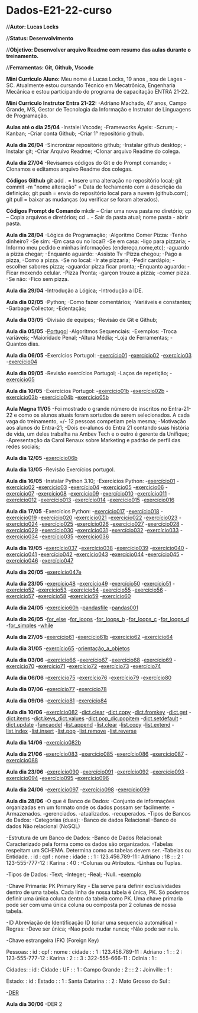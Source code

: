 # Dados-E21-22-curso

//**Autor: Lucas Locks**

//**Status: Desenvolvimento**

//**Objetivo: Desenvolver arquivo Readme com resumo das aulas durante o treinamento.**

//**Ferramentas: Git, Github, Vscode**

**Mini Curriculo Aluno:**
Meu nome é Lucas Locks, 19 anos , sou de Lages -SC. Atualmente estou cursando Técnico em Mecatrônica, Engenharia Mecânica e estou participando do programa de capacitação ENTRA 21-22.

**Mini Curriculo Instrutor Entra 21-22:**
-Adriano Machado, 47 anos, Campo Grande, MS, Gestor de Tecnologia da Informação e Instrutor de Linguagens de Programação.

**Aulas até o dia 25/04**
-Instalei Vscode;
-Frameworks Ágeis:
 -Scrum;
 -Kanban;
-Criar conta Github;
-Criar  1° repositório github.

**Aula dia 26/04**
-Sincronizar repositório github;
-Instalar github desktop;
-Instalar git;
-Criar Arquivo Readme;
-Clonar arquivo Readme do colega.

**Aula dia 27/04**
-Revisamos códigos do Git e do Prompt comando;
-Clonamos e editamos arquivo Readme dos colegas.

**Códigos Github**
 git add . = Insere uma alteração no repositório local;
 git commit -m "nome alteração" = Data de fechamento com a descrição da definição;
 git push = envia do repositório local para a nuvem (github.com);
 git pull = baixar as mudanças (ou verificar se foram alterados).

**Códigos Prompt de Comando**
mkdir – Criar uma nova pasta no diretório;
cp – Copia arquivos e diretórios;
cd .. - Sair da pasta atual;
nome pasta - abrir pasta.

**Aula dia 28/04**
-Lógica de Programação;
 -Algoritmo Comer Pizza:
  -Tenho dinheiro?
  -Se sim:
   -Em casa ou no local?
    -Se em casa:
     -ligo para pizzaria;
     -Informo meu pedido e minhas informações (endereço,nome,etc);
     -aguardo a pizza chegar;
      -Enquanto aguardo:
       -Assisto Tv
     -Pizza chegou;
     -Pago a pizza,
     -Como a pizza.
    -Se no local:
     -Ir ate pizzaria;
     -Pedir cardápio;
     -escolher sabores pizza;
     -aguardar pizza ficar pronta;
      -Enquanto aguardo:
       -Ficar mexendo celular.
     -Pizza Pronta;
     -garçon trouxe a pizza;
     -comer pizza.
  -Se não:
   -Fico sem pizza.

**Aula dia 29/04**
-Introdução a Lógica;
-Introdução a IDE.

**Aula dia 02/05**
-Python;
 -Como fazer comentários;
 -Variáveis e constantes;
-Garbage Collector;
-Edentação;

 **Aula dia 03/05**
 -Divisão de equipes;
 -Revisão de Git e Github;

 **Aula dia 05/05**
 -[Portugol](https://portugol-webstudio.cubos.io/ide)
 -Algoritmos Sequenciais:
  -Exemplos:
   -Troca variáveis;
   -Maioridade Penal;
   -Altura Média;
   -Loja de Ferramentas;
   -Quantos dias.
  
 **Aula dia 06/05**
 -Exercícios Portugol:
  -[exercício01](Projeto/Portugol/exercício_001.portugol)
  -[exercício02](Projeto/Portugol/exercício_002.portugol)
  -[exercício03](Projeto/Portugol/exercício_003.portugol)  
  -[exercício04](Projeto/Portugol/exercício_004.portugol)

 **Aula dia 09/05**
 -Revisão exercícios Portugol;
 -Laços de repetição;
 -[exercício05](Projeto/Portugol/exercício_005.portugol)

 **Aula dia 10/05**
 -Exercícios Portugol:
  -[exercício01b](Projeto/Portugol/exercício_001b.portugol)
  -[exercício02b](Projeto/Portugol/exercício_002b.portugol)
  -[exercício03b](Projeto/Portugol/Exercício_003b.portugol)
  -[exercício04b](Projeto/Portugol/exercício_004b.portugol)
  -[exercício05b](Projeto/Portugol/exercício_005b.portugol)

 **Aula Magna 11/05**
 -Foi mostrado o grande número de inscritos no Entra-21-22 e como os alunos atuais foram sortudos de serem selecionados. A cada vaga do treinamento, +/- 12 pessoas competiam pela mesma;
 -Motivação aos alunos do Entra-21;
 -Dois ex-alunos do Entra 21 contando suas história de vida, um deles trabalha na Ambev Tech e o outro é gerente da Unifique;
 -Apresentação da Carol Renaux sobre Marketing e padrão de perfil das redes sociais;

 **Aula dia 12/05**
 -[exercício06b](Projeto/Portugol/exercício_006b.portugol)

 **Aula dia 13/05**
 -Revisão Exercícios portugol.

 **Aula dia 16/05**
 -Instalar Python 3.10;
 -Exercícios Python:
  -[exercício01](Projeto/ex000_ex0064/ex001.py)
  -[exercício02](Projeto/ex000_ex0064\ex002.py)
  -[exercício03](Projeto/ex000_ex0064\ex003.py)
  -[exercício04](Projeto/ex000_ex0064\ex004.py)
  -[exercício05](Projeto/ex000_ex0064\ex005.py)
  -[exercício06](Projeto/ex000_ex0064\ex006.py)
  -[exercício07](Projeto/ex000_ex0064\ex007.py)
  -[exercício08](Projeto/ex000_ex0064\ex008.py)
  -[exercício09](Projeto/ex000_ex0064\ex009.py)
  -[exercício010](Projeto/ex000_ex0064\ex010.py)
  -[exercício011](Projeto/ex000_ex0064\ex011.py)
  -[exercício012](Projeto/ex000_ex0064\ex012.py)
  -[exercício013](Projeto/ex000_ex0064\ex013.py)
  -[exercício014](Projeto/ex000_ex0064\ex014.py)
  -[exercício015](Projeto/ex000_ex0064\ex015.py)
  -[exercício016](Projeto/ex000_ex0064\ex016.py)

 **Aula dia 17/05**
 -Exercícios Python:
  -[exercício017](Projeto/ex000_ex0064/ex017.py)
  -[exercício018](Projeto/ex000_ex0064/ex018.py)
  -[exercício019](Projeto/ex000_ex0064/ex019.py)
  -[exercício020](Projeto/ex000_ex0064/ex020.py)
  -[exercício021](Projeto/ex000_ex0064/ex021.py)
  -[exercício022](Projeto/ex000_ex0064/ex022.py)
  -[exercício023](Projeto/ex000_ex0064/ex023.py)
  -[exercício024](Projeto/ex000_ex0064/ex024.py)
  -[exercício025](Projeto/ex000_ex0064/ex025.py)
  -[exercício026](Projeto/ex000_ex0064/ex026.py)
  -[exercício027](Projeto/ex000_ex0064/ex027.py)
  -[exercício028](Projeto/ex000_ex0064/ex028.py)
  -[exercício029](Projeto/ex000_ex0064/ex029.py)
  -[exercício030](Projeto/ex000_ex0064/ex030.py)
  -[exercício031](Projeto/ex000_ex0064/ex031.py)
  -[exercício032](Projeto/ex000_ex0064/ex032.py)
  -[exercício033](Projeto/ex000_ex0064/ex033.py)
  -[exercício034](Projeto/ex000_ex0064/ex034.py)
  -[exercício035](Projeto/ex000_ex0064/ex035.py)
  -[exercício036](Projeto/ex000_ex0064/ex036.py)

 **Aula dia 19/05**
  -[exercício037](Projeto/ex000_ex0064/ex037.py)
  -[exercício038](Projeto/ex000_ex0064/ex038.py)
  -[exercício039](Projeto/ex000_ex0064/ex039.py)
  -[exercício040](Projeto/ex000_ex0064/ex040.py)
  -[exercício041](Projeto/ex000_ex0064/ex041.py)
  -[exercício042](Projeto/ex000_ex0064/ex042.py)
  -[exercício043](Projeto/ex000_ex0064/ex043.py)
  -[exercício044](Projeto/ex000_ex0064/ex044.py)
  -[exercício045](Projeto/ex000_ex0064/ex045.py)
  -[exercício046](Projeto/ex000_ex0064/ex046.py)
  -[exercício047](Projeto/ex000_ex0064/ex047.py)

 **Aula dia 20/05**
  -[exercício047e](Projeto/ex000_ex0064/ex047e.py)

 **Aula dia 23/05**
  -[exercício48](Projeto/ex000_ex0064/ex048.py)
  -[exercício49](Projeto/ex000_ex0064/ex049.py)
  -[exercício50](Projeto/ex000_ex0064/ex050.py)
  -[exercício51](Projeto/ex000_ex0064/ex051.py)
  -[exercício52](Projeto/ex000_ex0064/ex052.py)
  -[exercício53](Projeto/ex000_ex0064/ex053.py)
  -[exercício54](Projeto/ex000_ex0064/ex054.py)
  -[exercício55](Projeto/ex000_ex0064/ex055.py)
  -[exercício56](Projeto/ex000_ex0064/ex056.py)
  -[exercício57](Projeto/ex000_ex0064/ex057.py)
  -[exercício58](Projeto/ex000_ex0064/ex058.py)
  -[exercício59](Projeto/ex000_ex0064/ex059.py)
  -[exercício60](Projeto/ex000_ex0064/ex060.py)

 **Aula dia 24/05**
  -[exercício60h](Projeto/ex000_ex0064/ex060H.py)
  -[pandasfile](Projeto/ex000_ex0064/pandasfile.py)
  -[pandas001](Projeto/ex000_ex0064/pandas001.py)

 **Aula dia 26/05**
  -[for_else](Projeto/ex000_ex0064/for_else.py)
  -[for_loops](Projeto/ex000_ex0064/for_loops.py)
  -[for_loops_b](Projeto/ex000_ex0064/for_loops_b.py)
  -[for_loops_c](Projeto/ex000_ex0064/for_loops_c.py)
  -[for_loops_d](Projeto/ex000_ex0064/for_loops_d.py)
  -[for_simples](Projeto/ex000_ex0064/for_simples.py)
  -[while](Projeto/ex000_ex0064/while.py)

 **Aula dia 27/05**
  -[exercício61](Projeto/ex000_ex0064/ex061.py)
  -[exercício61b](Projeto/ex000_ex0064/ex061b.py)
  -[exercício62](Projeto/ex000_ex0064/ex062/main.py)
  -[exercício64](Projeto/ex000_ex0064/ex064.py)

 **Aula dia 31/05**
  -[exercício65](Projeto/ex065_099/ex065.py)
  -[orientação_a_objetos](Projeto/ex065_099/e065_Orientacao_Objetos_Com_Python.md)

 **Aula dia 03/06**
  -[exercício66](Projeto/ex065_099/ex066.py)
  -[exercício67](Projeto/ex065_099/ex067.py)
  -[exercício68](Projeto/ex065_099/ex068.py)
  -[exercício69](Projeto/ex065_099/ex069.py)
  -[exercício70](Projeto/ex065_099/ex070.py)
  -[exercício71](Projeto/ex065_099/ex071.py)
  -[exercício72](Projeto/ex065_099/ex072.py)
  -[exercício73](Projeto/ex065_099/ex073.py)
  -[exercício74](Projeto/ex065_099/ex074.py)

 **Aula dia 06/06**
  -[exercício75](Projeto/ex065_099/ex075.py)
  -[exercício76](Projeto/ex065_099/ex076.py)
  -[exercício79](Projeto/ex065_099/ex079.py)
  -[exercício80](Projeto/ex065_099/ex080.py)

 **Aula dia 07/06**
  -[exercício77](Projeto/ex065_099/ex077.py)
  -[exercício78](Projeto/ex065_099/ex078.py)

 **Aula dia 09/06**
  -[exercício81](Projeto/ex065_099/ex081.py)
  -[exercício84](Projeto/ex065_099/ex084.py)

 **Aula dia 10/06**
  -[exercício082](Projeto/ex065_099/ex082.py)
  -[dict.clear](Projeto/metodos_dicionario/dict.clear.py)
  -[dict.copy](Projeto/metodos_dicionario/dict.copy.py)
  -[dict.fromkey](Projeto/metodos_dicionario/dict.fromkeys.py)
  -[dict.get](Projeto/metodos_dicionario/dict.get.py)
  -[dict.items](Projeto/metodos_dicionario/dict.items.py)
  -[dict.keys_dict.values](Projeto/metodos_dicionario/dict.keys_dict.values.py)
  -[dict.pop_dic.popitem](Projeto/metodos_dicionario/dict.pop_dic.popitem.py)
  -[dict.setdefault](Projeto/metodos_dicionario/dict.setdefault.py)
  -[dict.update](Projeto/metodos_dicionario/dict.update.py)
  -[funcaodel](Projeto/metodos_dicionario/funcaodel.py)
  -[list.append](Projeto/metodos_lista/list.append.py)
  -[list.clear](Projeto/metodos_lista/list.clear.py)
  -[list.copy](Projeto/metodos_lista/list.copy.py)
  -[list.extend](Projeto/metodos_lista/list.extend.py)
  -[list.index](Projeto/metodos_lista/list.index.py)
  -[list.insert](Projeto/metodos_lista/list.insert.py)
  -[list.pop](Projeto/metodos_lista/list.pop.py)
  -[list.remove](Projeto/metodos_lista/list.remove.py)
  -[list.reverse](Projeto/metodos_lista/list.reverse.py)

 **Aula dia 14/06**
  -[exercício082b](Projeto/ex065_099/ex082b.py)

 **Aula dia 21/06**
  -[exercício083](Projeto/ex065_099/ex083.py)
  -[exercício085](Projeto/ex065_099/ex085.py)
  -[exercício086](Projeto/ex065_099/ex086.py)
  -[exercício087](Projeto/ex065_099/ex087.py)
  -[exercício088](Projeto/ex065_099/ex088.py)

 **Aula dia 23/06**
  -[exercício090](Projeto/ex065_099/ex090.py)
  -[exercício091](Projeto/ex065_099/ex091.py)
  -[exercício092](Projeto/ex065_099/ex092.py)
  -[exercício093](Projeto/ex065_099/ex093.py)
  -[exercício094](Projeto/ex065_099/ex094.py)
  -[exercício095](Projeto/ex065_099/ex095.py)
  -[exercício096](Projeto/ex065_099/ex096.py)

 **Aula dia 24/06**
  -[exercício097](Projeto/ex065_099/ex097.py)
  -[exercício098](Projeto/ex065_099/ex098.py)
  -[exercício099](Projeto/ex065_099/ex099.py)

 **Aula dia 28/06**
  -O que é Banco de Dados:
   -Conjunto de informações organizadas em um formato onde os dados possam ser facilmente:
    -Armazenados.
    -gerenciados.
    -atualizados.
    -recuperados.
  -Tipos de Bancos de Dados:
   -Categorias (duas):
    -Banco de dados Relacional
    -Banco de dados Não relacional (NoSQL)

  -Estrutura de um Banco de Dados:
   -Banco de Dados Relacional: Caracterizado pela forma como os dados são organizados.
   -Tabelas respeitam um SCHEMA. Determina como as tabelas devem ser.
   -Tabelas ou Entidade.
    : id    : cpf             : nome    : idade :
    :  1    : 123.456.789-11  : Adriano : 18    :
    :  2    : 123-555-777-12  : Karina  : 40    :
   -Colunas ou Atributos.
   -Linhas ou Tuplas.

  -Tipos de Dados:
   -Text;
   -Integer;
   -Real;
   -Null.
   -[exemplo](https://www.sqlite.org/datatype3.html)

  -Chave Primaria: PK Primary Key - Ela serve para definir exclusividades
  dentro de uma tabela. Cada linha de nossa tabela é única, PK. Só podemos
  definir uma única coluna dentro da tabela como PK. Uma chave primaria pode
  ser com uma única coluna ou composta por 2 colunas de nossa tabela.

  -ID Abreviação de Identificação ID (criar uma sequencia automática)
   -Regras:
    -Deve ser única;
    -Nao pode mudar nunca;
    -Não pode ser nula.

  -Chave estrangeira (FK) (Foreign Key)

  Pessoas:
  : id    : cpf             : nome    : cidade  :
  :  1    : 123.456.789-11  : Adriano : 1       :
  :  2    : 123-555-777-12  : Karina  : 2       :
  :  3    : 322-555-666-11  : Odínia  : 1        :  

  Cidades:
  : id  : Cidade        : UF  :
  : 1   : Campo Grande  : 2   :
  : 2   : Joinville     : 1   :

  Estado:
  : id  : Estado              :
  : 1   : Santa Catarina      :
  : 2   : Mato Grosso do Sul  :

  -[DER](https://drive.google.com/file/d/1TDAqWSmC2OzxcUUUlnRUAag1sqM8NVIN/view?usp=sharing)

 **Aula dia 30/06**
  -DER 2
